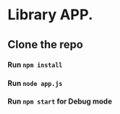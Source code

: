 # Library APP. 
## Clone the repo
#### Run `npm install`
#### Run `node app.js`
#### Run `npm start` for Debug mode
